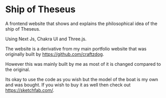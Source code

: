 # Ship of Theseus
A frontend website that shows and explains the philosophical idea of the ship of Theseus.

Using Next Js, Chakra UI and Three.js. 

The website is a derivative from my main portfolio website that was originally built by 
https://github.com/craftzdog. 

However this was mainly built by me as most of it is changed compared to the original.

Its okay to use the code as you wish but the model of the boat is my own and was bought. 
If you wish to buy it as well then check out https://sketchfab.com/.

